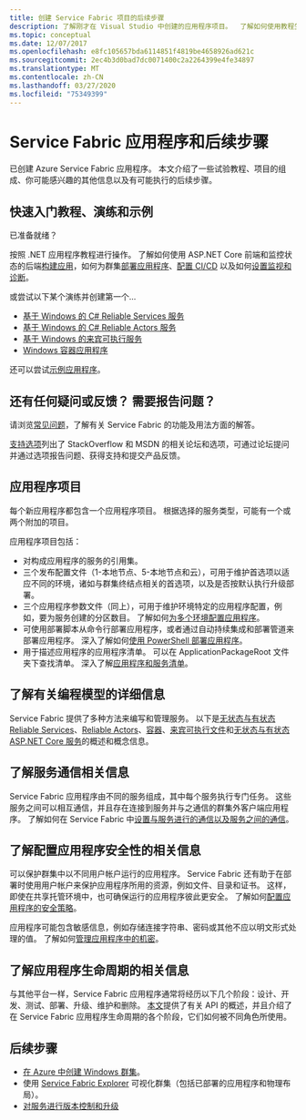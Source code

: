 ```yaml
---
title: 创建 Service Fabric 项目的后续步骤
description: 了解刚才在 Visual Studio 中创建的应用程序项目。  了解如何使用教程生成服务以及有关开发 Service Fabric 服务的详细信息。
ms.topic: conceptual
ms.date: 12/07/2017
ms.openlocfilehash: e8fc105657bda6114851f4819be4658926ad621c
ms.sourcegitcommit: 2ec4b3d0bad7dc0071400c2a2264399e4fe34897
ms.translationtype: MT
ms.contentlocale: zh-CN
ms.lasthandoff: 03/27/2020
ms.locfileid: "75349399"
---
```

# <a name="your-service-fabric-application-and-next-steps"></a>Service Fabric 应用程序和后续步骤
已创建 Azure Service Fabric 应用程序。 本文介绍了一些试验教程、项目的组成、你可能感兴趣的其他信息以及有可能执行的后续步骤。

## <a name="get-started-with-tutorials-walk-throughs-and-samples"></a>快速入门教程、演练和示例
已准备就绪？  

按照 .NET 应用程序教程进行操作。 了解如何使用 ASP.NET Core 前端和监控状态的后端[构建应用](service-fabric-tutorial-create-dotnet-app.md)，如何为群集[部署应用程序](service-fabric-tutorial-deploy-app-to-party-cluster.md)、[配置 CI/CD](service-fabric-tutorial-deploy-app-with-cicd-vsts.md) 以及如何[设置监视和诊断](service-fabric-tutorial-monitoring-aspnet.md)。

或尝试以下某个演练并创建第一个...
- [基于 Windows 的 C# Reliable Services 服务](service-fabric-reliable-services-quick-start.md) 
- [基于 Windows 的 C# Reliable Actors 服务](service-fabric-reliable-actors-get-started.md) 
- [基于 Windows 的来宾可执行服务](quickstart-guest-app.md) 
- [Windows 容器应用程序](service-fabric-get-started-containers.md) 

还可以尝试[示例应用程序](https://aka.ms/servicefabricsamples)。

## <a name="have-questions-or-feedback--need-to-report-an-issue"></a>还有任何疑问或反馈？  需要报告问题？
请浏览[常见问题](service-fabric-common-questions.md)，了解有关 Service Fabric 的功能及用法方面的解答。

[支持选项](service-fabric-support.md)列出了 StackOverflow 和 MSDN 的相关论坛和选项，可通过论坛提问并通过选项报告问题、获得支持和提交产品反馈。

## <a name="the-application-project"></a>应用程序项目
每个新应用程序都包含一个应用程序项目。 根据选择的服务类型，可能有一个或两个附加的项目。

应用程序项目包括：

* 对构成应用程序的服务的引用集。
* 三个发布配置文件（1-本地节点、5-本地节点和云），可用于维护首选项以适应不同的环境，诸如与群集终结点相关的首选项，以及是否按默认执行升级部署。
* 三个应用程序参数文件（同上），可用于维护环境特定的应用程序配置，例如，要为服务创建的分区数目。 了解如何[为多个环境配置应用程序](service-fabric-manage-multiple-environment-app-configuration.md)。
* 可使用部署脚本从命令行部署应用程序，或者通过自动持续集成和部署管道来部署应用程序。 深入了解如何[使用 PowerShell 部署应用程序](service-fabric-deploy-remove-applications.md)。
* 用于描述应用程序的应用程序清单。 可以在 ApplicationPackageRoot 文件夹下查找清单。 深入了解[应用程序和服务清单](service-fabric-application-model.md)。



## <a name="learn-more-about-the-programming-models"></a>了解有关编程模型的详细信息
Service Fabric 提供了多种方法来编写和管理服务。  以下是[无状态与有状态 Reliable Services](service-fabric-reliable-services-introduction.md)、[Reliable Actors](service-fabric-reliable-actors-introduction.md)、[容器](service-fabric-containers-overview.md)、[来宾可执行文件](service-fabric-guest-executables-introduction.md)和[无状态与有状态 ASP.NET Core 服务](service-fabric-reliable-services-communication-aspnetcore.md)的概述和概念信息。

## <a name="learn-about-service-communication"></a>了解服务通信相关信息
Service Fabric 应用程序由不同的服务组成，其中每个服务执行专门任务。 这些服务之间可以相互通信，并且存在连接到服务并与之通信的群集外客户端应用程序。 了解如何在 Service Fabric 中[设置与服务进行的通信以及服务之间的通信](service-fabric-connect-and-communicate-with-services.md)。 

## <a name="learn-about-configuring-application-security"></a>了解配置应用程序安全性的相关信息
可以保护群集中以不同用户帐户运行的应用程序。 Service Fabric 还有助于在部署时使用用户帐户来保护应用程序所用的资源，例如文件、目录和证书。 这样，即使在共享托管环境中，也可确保运行的应用程序彼此更安全。  了解如何[配置应用程序的安全策略](service-fabric-application-runas-security.md)。

应用程序可能包含敏感信息，例如存储连接字符串、密码或其他不应以明文形式处理的值。 了解如何[管理应用程序中的机密](service-fabric-application-secret-management.md)。

## <a name="learn-about-the-application-lifecycle"></a>了解应用程序生命周期的相关信息
与其他平台一样，Service Fabric 应用程序通常将经历以下几个阶段：设计、开发、测试、部署、升级、维护和删除。 [本文](service-fabric-application-lifecycle.md)提供了有关 API 的概述，并且介绍了在 Service Fabric 应用程序生命周期的各个阶段，它们如何被不同角色所使用。

## <a name="next-steps"></a>后续步骤
- [在 Azure 中创建 Windows 群集](service-fabric-tutorial-create-vnet-and-windows-cluster.md)。
- 使用 [Service Fabric Explorer](service-fabric-visualizing-your-cluster.md) 可视化群集（包括已部署的应用程序和物理布局）。
- [对服务进行版本控制和升级](service-fabric-application-upgrade-tutorial.md)


